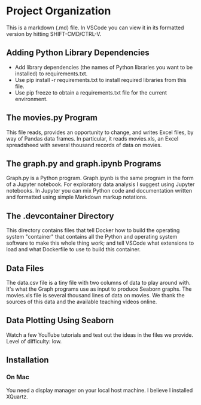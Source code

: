 # Project Organization

This is a markdown (.md) file. In VSCode you can view it in its formatted version by hitting SHIFT-CMD/CTRL-V.

## Adding Python Library Dependencies

- Add library dependencies (the names of Python libraries you want to be installed) to requirements.txt.
- Use pip install -r requirements.txt to install required libraries from this file.
- Use pip freeze to obtain a requirements.txt file for the current environment.

## The movies.py Program

This file reads, provides an opportunity to change, and writes Excel files, by way of Pandas data frames. In particular, it reads movies.xls,
an Excel spreadsheed with several thousand records of data on movies.

## The graph.py and graph.ipynb Programs

Graph.py is a Python program. Graph.ipynb is the same program in the form of a Jupyter notebook. For exploratory data analysis I suggest using Jupyter notebooks. In Jupyter you can mix Python code and documentation written and formatted using simple Markdown markup notations.

## The .devcontainer Directory

This directory contains files that tell Docker how to build the operating system "container" that contains all the Python and operating system software to make this whole thing work; and tell VSCode what extensions to load and what Dockerfile to use to build this container.

## Data Files

The data.csv file is a tiny file with two columns of data to play around with. It's what the Graph programs use as input to produce Seaborn graphs.
The movies.xls file is several thousand lines of data on movies. We thank the sources of this data and the available teaching videos online.

## Data Plotting Using Seaborn

Watch a few YouTube tutorials and test out the ideas in the files we provide. Level of difficulty: low.

## Installation

### On Mac

You need a display manager on your local host machine. I believe I installed XQuartz.

